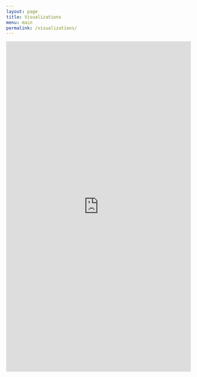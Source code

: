 ```yaml
---
layout: page
title: Visualizations
menu: main
permalink: /visualizations/
---
```


<style type="text/css">
    .image-left {
      display: block;
      margin-left: auto;
      margin-right: auto;
      float: right;
    }
    </style>

<html>
<head><title>Sex and ethnic segregation across wage ranks in Dutch organizations, 2011-2023</title></head>
<body>
<iframe height="900" width="100%" frameborder="no" src="https://cjanietz.shinyapps.io/segregation_wageranks_NL/"> </iframe>
</body>
</html>
